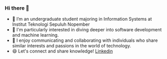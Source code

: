 ### Hi there 👋

- 🔭 I’m an undergraduate student majoring in Information Systems at Institut Teknologi Sepuluh Nopember 
- 🌱 I'm particularly interested in diving deeper into software development and machine learning.
- 👯 I enjoy communicating and collaborating with individuals who share similar interests and passions in the world of technology. 
- 😄 Let's connect and share knowledge! [Linkedin](https://www.linkedin.com/in/rethasipayung/)
